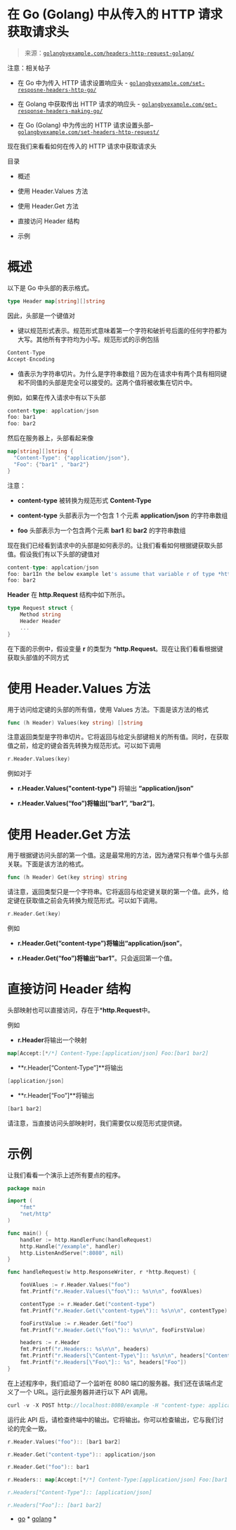 <!--yml

分类：未分类

日期：2024-10-13 06:31:28

-->

# 在 Go (Golang) 中从传入的 HTTP 请求获取请求头

> 来源：[`golangbyexample.com/headers-http-request-golang/`](https://golangbyexample.com/headers-http-request-golang/)

注意：相关帖子

+   在 Go 中为传入 HTTP 请求设置响应头 - [`golangbyexample.com/set-resposne-headers-http-go/`](https://golangbyexample.com/set-resposne-headers-http-go/)

+   在 Golang 中获取传出 HTTP 请求的响应头 - [`golangbyexample.com/get-response-headers-making-go/`](https://golangbyexample.com/get-response-headers-making-go/)

+   在 Go (Golang) 中为传出的 HTTP 请求设置头部– [`golangbyexample.com/set-headers-http-request/`](https://golangbyexample.com/set-headers-http-request/)

现在我们来看看如何在传入的 HTTP 请求中获取请求头

目录

+   概述

+   使用 Header.Values 方法

+   使用 Header.Get 方法

+   直接访问 Header 结构

+   示例

# **概述**

以下是 Go 中头部的表示格式。

```go
type Header map[string][]string
```

因此，头部是一个键值对

+   键以规范形式表示。规范形式意味着第一个字符和破折号后面的任何字符都为大写。其他所有字符均为小写。规范形式的示例包括

```go
Content-Type
Accept-Encoding
```

+   值表示为字符串切片。为什么是字符串数组？因为在请求中有两个具有相同键和不同值的头部是完全可以接受的。这两个值将被收集在切片中。

例如，如果在传入请求中有以下头部

```go
content-type: applcation/json
foo: bar1
foo: bar2
```

然后在服务器上，头部看起来像

```go
map[string][]string {
  "Content-Type": {"application/json"},
  "Foo": {"bar1" , "bar2"}
}
```

注意：

+   **content-type** 被转换为规范形式 **Content-Type**

+   **content-type** 头部表示为一个包含 1 个元素 **application/json** 的字符串数组

+   **foo** 头部表示为一个包含两个元素 **bar1** 和 **bar2** 的字符串数组

现在我们已经看到请求中的头部是如何表示的。让我们看看如何根据键获取头部值。假设我们有以下头部的键值对

```go
content-type: applcation/json
foo: bar1In the below example let's assume that variable r of type *http.Request type. Now let's see different ways of getting a header value.
foo: bar2
```

**Header** 在 **http.Request** 结构中如下所示。

```go
type Request struct {
    Method string
    Header Header
    ...
}
```

在下面的示例中，假设变量 **r** 的类型为 ***http.Request**。现在让我们看看根据键获取头部值的不同方式

# **使用 Header.Values 方法**

用于访问给定键的头部的所有值，使用 Values 方法。下面是该方法的格式

```go
func (h Header) Values(key string) []string
```

注意返回类型是字符串切片。它将返回与给定头部键相关的所有值。同时，在获取值之前，给定的键会首先转换为规范形式。可以如下调用

```go
r.Header.Values(key)
```

例如对于

+   **r.Header.Values("content-type")** 将输出 **“application/json”**

+   **r.Header.Values(“foo”)**将输出**[“bar1”, “bar2”]**。

# **使用 Header.Get 方法**

用于根据键访问头部的第一个值。这是最常用的方法，因为通常只有单个值与头部关联。下面是该方法的格式。

```go
func (h Header) Get(key string) string
```

请注意，返回类型只是一个字符串。它将返回与给定键关联的第一个值。此外，给定键在获取值之前会先转换为规范形式。可以如下调用。

```go
r.Header.Get(key)
```

例如

+   **r.Header.Get(“content-type”)**将输出**“application/json”**。

+   **r.Header.Get(“foo”)**将输出**“bar1”**。只会返回第一个值。

# **直接访问 Header 结构**

头部映射也可以直接访问，存在于***http.Request**中。

例如

+   **r.Header**将输出一个映射

```go
map[Accept:[*/*] Content-Type:[application/json] Foo:[bar1 bar2]
```

+   **r.Header[“Content-Type”]**将输出

```go
[application/json]
```

+   **r.Header[“Foo”]**将输出

```go
[bar1 bar2]
```

请注意，当直接访问头部映射时，我们需要仅以规范形式提供键。

# **示例**

让我们看看一个演示上述所有要点的程序。

```go
package main

import (
	"fmt"
	"net/http"
)

func main() {
	handler := http.HandlerFunc(handleRequest)
	http.Handle("/example", handler)
	http.ListenAndServe(":8080", nil)
}

func handleRequest(w http.ResponseWriter, r *http.Request) {

	fooVAlues := r.Header.Values("foo")
	fmt.Printf("r.Header.Values(\"foo\"):: %s\n\n", fooVAlues)

	contentType := r.Header.Get("content-type")
	fmt.Printf("r.Header.Get(\"content-type\"):: %s\n\n", contentType)

	fooFirstValue := r.Header.Get("foo")
	fmt.Printf("r.Header.Get(\"foo\"):: %s\n\n", fooFirstValue)

	headers := r.Header
	fmt.Printf("r.Headers:: %s\n\n", headers)
	fmt.Printf("r.Headers[\"Content-Type\"]:: %s\n\n", headers["Content-Type"])
	fmt.Printf("r.Headers[\"Foo\"]:: %s", headers["Foo"])
}
```

在上述程序中，我们启动了一个监听在 8080 端口的服务器。我们还在该端点定义了一个 URL。运行此服务器并进行以下 API 调用。

```go
curl -v -X POST http://localhost:8080/example -H "content-type: application/json" -H "foo: bar1" -H "foo: bar2"
```

运行此 API 后，请检查终端中的输出。它将输出。你可以检查输出，它与我们讨论的完全一致。

```go
r.Header.Values("foo"):: [bar1 bar2]

r.Header.Get("content-type"):: application/json

r.Header.Get("foo"):: bar1

r.Headers:: map[Accept:[*/*] Content-Type:[application/json] Foo:[bar1 bar2] User-Agent:[curl/7.54.0]]

r.Headers["Content-Type"]:: [application/json]

r.Headers["Foo"]:: [bar1 bar2]
```

+   [go](https://golangbyexample.com/tag/go/) * [golang](https://golangbyexample.com/tag/golang/) *
